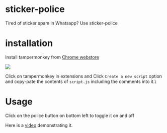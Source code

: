 # sticker-police
Tired of sticker spam in Whatsapp? Use sticker-police
# installation
Install tampermonkey from [Chrome webstore](https://chrome.google.com/webstore/detail/tampermonkey/dhdgffkkebhmkfjojejmpbldmpobfkfo?hl=en)

![](https://images-ext-2.discordapp.net/external/jHdnjCrg5KrEzBIQorceHcngN9e1SLa1OSs3I3PXzHk/https/i.imgur.com/nsP210Fh.jpg)

Click on tampermonkey in extensions and Click `Create a new script` option and copy-pate the contents of `script.js` including the comments into it.\\
# Usage
Click on the police button on bottom left to toggle it on and off

Here is a [video](https://youtu.be/6jFc_FzuYfg) demonstrating it.
